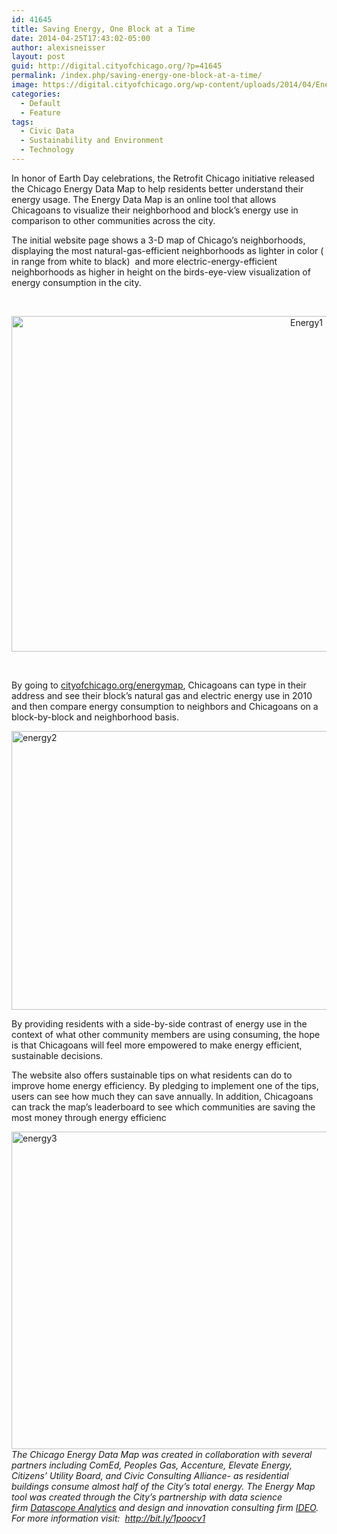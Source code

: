 ```yaml
---
id: 41645
title: Saving Energy, One Block at a Time
date: 2014-04-25T17:43:02-05:00
author: alexisneisser
layout: post
guid: http://digital.cityofchicago.org/?p=41645
permalink: /index.php/saving-energy-one-block-at-a-time/
image: https://digital.cityofchicago.org/wp-content/uploads/2014/04/Energy1.png
categories:
  - Default
  - Feature
tags:
  - Civic Data
  - Sustainability and Environment
  - Technology
---
```

In honor of Earth Day celebrations, the Retrofit Chicago initiative released the Chicago Energy Data Map to help residents better understand their energy usage. The Energy Data Map is an online tool that allows Chicagoans to visualize their neighborhood and block’s energy use in comparison to other communities across the city.

The initial website page shows a 3-D map of Chicago’s neighborhoods, displaying the most natural-gas-efficient neighborhoods as lighter in color ( in range from white to black)  and more electric-energy-efficient neighborhoods as higher in height on the birds-eye-view visualization of energy consumption in the city.

&nbsp;

<p align="center">
  <a href="http://digital.cityofchicago.org/wp-content/uploads/2014/04/Energy1.png"><img loading="lazy" class="alignnone  wp-image-41646" alt="Energy1" src="http://digital.cityofchicago.org/wp-content/uploads/2014/04/Energy1.png" width="928" height="537" srcset="https://digital.cityofchicago.org/wp-content/uploads/2014/04/Energy1.png 1326w, https://digital.cityofchicago.org/wp-content/uploads/2014/04/Energy1-300x173.png 300w, https://digital.cityofchicago.org/wp-content/uploads/2014/04/Energy1-1024x592.png 1024w" sizes="(max-width: 928px) 100vw, 928px" /></a>
</p>

&nbsp;

By going to [cityofchicago.org/energymap](http://energymap.cityofchicago.org/), Chicagoans can type in their address and see their block’s natural gas and electric energy use in 2010 and then compare energy consumption to neighbors and Chicagoans on a block-by-block and neighborhood basis.

[<img loading="lazy" class="wp-image-41647 aligncenter" alt="energy2" src="http://digital.cityofchicago.org/wp-content/uploads/2014/04/energy2.png" width="1009" height="446" srcset="https://digital.cityofchicago.org/wp-content/uploads/2014/04/energy2.png 1441w, https://digital.cityofchicago.org/wp-content/uploads/2014/04/energy2-300x132.png 300w, https://digital.cityofchicago.org/wp-content/uploads/2014/04/energy2-1024x452.png 1024w" sizes="(max-width: 1009px) 100vw, 1009px" />](http://digital.cityofchicago.org/wp-content/uploads/2014/04/energy2.png)

By providing residents with a side-by-side contrast of energy use in the context of what other community members are using consuming, the hope is that Chicagoans will feel more empowered to make energy efficient, sustainable decisions.

The website also offers sustainable tips on what residents can do to improve home energy efficiency. By pledging to implement one of the tips, users can see how much they can save annually. In addition, Chicagoans can track the map’s leaderboard to see which communities are saving the most money through energy efficienc

[<img loading="lazy" class="size-full wp-image-41648 aligncenter" alt="energy3" src="http://digital.cityofchicago.org/wp-content/uploads/2014/04/energy3.png" width="679" height="508" srcset="https://digital.cityofchicago.org/wp-content/uploads/2014/04/energy3.png 679w, https://digital.cityofchicago.org/wp-content/uploads/2014/04/energy3-300x224.png 300w" sizes="(max-width: 679px) 100vw, 679px" />](http://digital.cityofchicago.org/wp-content/uploads/2014/04/energy3.png)<em id="__mceDel">The Chicago Energy Data Map was created in collaboration with several partners including ComEd, Peoples Gas, Accenture, Elevate Energy, Citizens&#8217; Utility Board, and Civic Consulting Alliance- as residential buildings consume almost half of the City&#8217;s total energy. The Energy Map tool was created through the City&#8217;s partnership with data science firm <a href="http://www.datascopeanalytics.com/">Datascope Analytics</a> and design and innovation consulting firm <a href="http://www.ideo.com/">IDEO</a>.  For more information visit:  <a href="http://bit.ly/1poocv1">http://bit.ly/1poocv1</a></em>